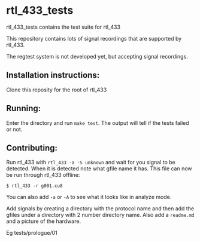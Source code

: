 rtl_433_tests
=============

rtl_433_tests contains the test suite for rtl_433

This repository contains lots of signal recordings that are supported by rtl_433.

The regtest system is not developed yet, but accepting signal recordings.


Installation instructions:
--------------------------

Clone this reposity for the root of rtl_433

Running:
--------

Enter the directory and run `make test`. The output will tell if the tests failed or not.

Contributing:
-------------

Run rtl_433 with `rtl_433 -a -S unknown` and wait for you signal to be detected. When it is detected 
note what gfile name it has. This file can now be run through rtl_433 offline:

    $ rtl_433 -r g001.cu8

You can also add `-a` or `-A` to see what it looks like in analyze mode.

Add signals by creating a directory with the protocol name and then add the gfiles under a
directory with 2 number directory name. Also add a `readme.md` and a picture of the hardware.

Eg tests/prologue/01

